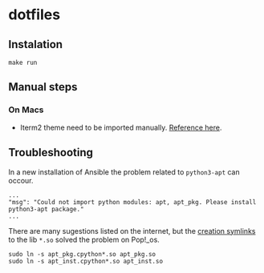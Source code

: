 # dotfiles

## Instalation

```
make run
```

## Manual steps

### On Macs

- Iterm2 theme need to be imported manually. [Reference here](https://draculatheme.com/iterm).

## Troubleshooting

In a new installation of Ansible the problem related to `python3-apt` can
occour.

```
...
"msg": "Could not import python modules: apt, apt_pkg. Please install python3-apt package."
...
```

There are many sugestions listed on the internet, but the
[creation symlinks](https://stackoverflow.com/a/69107017) to the lib `*.so`
solved the problem on Pop!_os.

```
sudo ln -s apt_pkg.cpython*.so apt_pkg.so
sudo ln -s apt_inst.cpython*.so apt_inst.so
```

